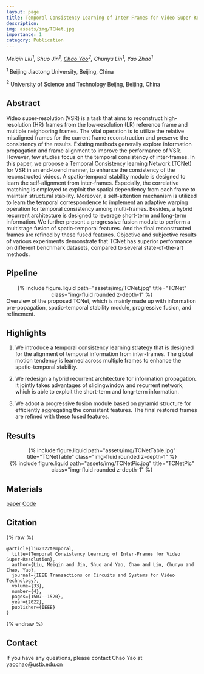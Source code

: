 ```yaml
---
layout: page
title: Temporal Consistency Learning of Inter-Frames for Video Super-Resolution
description: 
img: assets/img/TCNet.jpg
importance: 1
category: Publication
---
```

*Meiqin Liu<sup>1</sup>, Shuo Jin<sup>1</sup>, [Chao Yao](https://yaochao1986.github.io/)<sup>2</sup>, Chunyu Lin<sup>1</sup>, Yao Zhao<sup>1</sup>*

<sup>1</sup> Beijing Jiaotong University, Beijing, China

<sup>2</sup> University of Science and Technology Beijng, Beijing, China

## Abstract
Video super-resolution (VSR) is a task that aims to reconstruct high-resolution (HR) frames from the low-resolution (LR) reference frame and multiple neighboring frames. The vital operation is to utilize the relative misaligned frames for the current frame reconstruction and preserve the consistency of the results. Existing methods generally explore information propagation and frame alignment to improve the performance of VSR. However, few studies focus on the temporal consistency of inter-frames. In this paper, we propose a Temporal Consistency learning Network (TCNet) for VSR in an end-toend manner, to enhance the consistency of the reconstructed videos. A spatio-temporal stability module is designed to learn the self-alignment from inter-frames. Especially, the correlative matching is employed to exploit the spatial dependency from each frame to maintain structural stability. Moreover, a self-attention mechanism is utilized to learn the temporal correspondence to implement an adaptive warping operation for temporal consistency among multi-frames. Besides, a hybrid recurrent architecture is designed to leverage short-term and long-term information. We further present a progressive fusion module to perform a multistage fusion of spatio-temporal features. And the final reconstructed frames are refined by these fused features. Objective and subjective results of various experiments demonstrate that TCNet has superior performance on different benchmark datasets, compared to several state-of-the-art methods.

## Pipeline
<div class="row" align=center>
    <div class="col-sm mt-3 mt-md-0">
        {% include figure.liquid path="assets/img/TCNet.jpg" title="TCNet" class="img-fluid rounded z-depth-1" %}
    </div>
</div>
<div class="caption">
     Overview of the proposed TCNet, which is mainly made up with information pre-popagation, spatio-temporal stability module, progressive fusion, and refinement.
</div>

## Highlights
1. We introduce a temporal consistency learning strategy that is designed for the alignment of temporal information from inter-frames. The global motion tendency is learned across multiple frames to enhance the spatio-temporal stability.

2. We redesign a hybrid recurrent architecture for information propagation. It jointly takes advantages of slidingwindow and recurrent network, which is able to exploit the short-term and long-term information.

3. We adopt a progressive fusion module based on pyramid structure for efficiently aggregating the consistent features. The final restored frames are refined with these fused features.

## Results
<div class="row" align=center>
    <div class="col-sm mt-3 mt-md-0">
        {% include figure.liquid path="assets/img/TCNetTable.jpg" title="TCNetTable" class="img-fluid rounded z-depth-1" %}
    </div>
</div>

<div class="row" align=center>
    <div class="col-sm mt-3 mt-md-0">
        {% include figure.liquid path="assets/img/TCNetPic.jpg" title="TCNetPic" class="img-fluid rounded z-depth-1" %}
    </div>
</div>

## Materials


[paper](https://yaochao1986.github.io/assets/pdf/TCSVT-Temporal%20Consistency%20Learning%20of%20Inter-Frames%20for%20Video%20Super-Resolution.pdf) 
[Code](https://github.com/Kimsure/TCNet-for-VSR)

## Citation
{% raw %}

```
@article{liu2022temporal,
  title={Temporal Consistency Learning of Inter-Frames for Video Super-Resolution},
  author={Liu, Meiqin and Jin, Shuo and Yao, Chao and Lin, Chunyu and Zhao, Yao},
  journal={IEEE Transactions on Circuits and Systems for Video Technology},
  volume={33},
  number={4},
  pages={1507--1520},
  year={2022},
  publisher={IEEE}
}
```

{% endraw %}
## Contact

If you have any questions, please contact Chao Yao at yaochao@ustb.edu.cn
